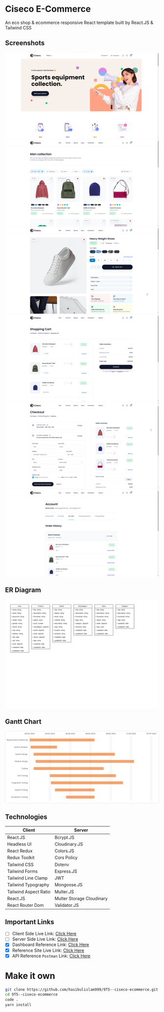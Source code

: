 # Ciseco E-Commerce

An eco shop & ecommerce responsive React template built by React.JS & Tailwind CSS

## Screenshots

![Readme_Banner1](./client/public/assets/readme/readme_benner1.png)
![Readme_Banner2](./client/public/assets/readme/readme_benner2.png)
![Readme_Banner3](./client/public/assets/readme/readme_benner3.png)
![Readme_Banner4](./client/public/assets/readme/readme_benner4.png)
![Readme_Banner5](./client/public/assets/readme/readme_benner5.png)
![Readme_Banner6](./client/public/assets/readme/readme_benner6.png)

## ER Diagram

![ER_Diagram](./client/public/assets/sdlc/er_diagram.jpg)

## Gantt Chart

![Gantt_Chart](./client/public/assets/sdlc/gantt_chart.png)

## Technologies

| Client                | Server                    |
| --------------------- | ------------------------- |
| React.JS              | Bcrypt.JS                 |
| Headless UI           | Cloudinary.JS             |
| React Redux           | Colors.JS                 |
| Redux Toolkit         | Cors Policy               |
| Tailwind CSS          | Dotenv                    |
| Tailwind Forms        | Express.JS                |
| Tailwind Line Clamp   | JWT                       |
| Tailwind Typography   | Mongoose.JS               |
| Tailwind Aspect Ratio | Multer.JS                 |
| React.JS              | Multer Storage Cloudinary |
| React Router Dom      | Validator.JS              |

## Important Links

- [ ] Client Side Live Link: [Click Here]()
- [ ] Server Side Live Link: [Click Here]()
- [x] Dashboard Reference Link: [Click Here](https://loopinfosol.in/themeforest/ekka-html-v33/ekka-admin/index.html)
- [x] Reference Site Live Link: [Click Here](https://chisnghiax.com/ciseco/)
- [x] API Reference `Postman` Link: [Click Here](https://api.postman.com/collections/24099405-e6bf9cce-a731-43ed-9059-a80236dc876a?access_key=PMAT-01GV82439T78SH5D4HY22WXHZ3)

# Make it own

```bash
git clone https://github.com/hasibulislam999/9T5--ciseco-ecommerce.git
cd 9T5--ciseco-ecommerce
code .
yarn install
```
